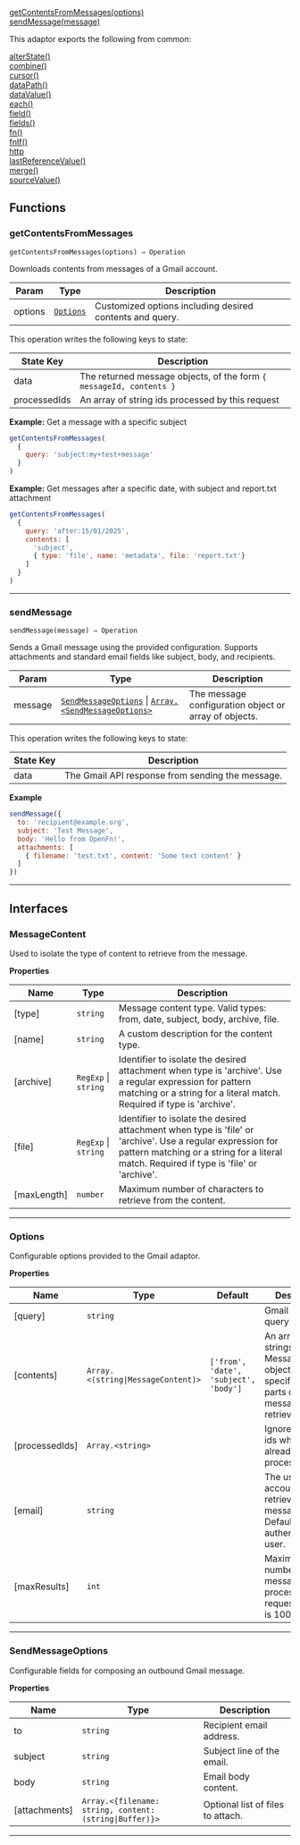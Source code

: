 <dl>
<dt>
    <a href="#getcontentsfrommessages">getContentsFromMessages(options)</a></dt>
<dt>
    <a href="#sendmessage">sendMessage(message)</a></dt>
</dl>


This adaptor exports the following from common:
<dl>
<dt>
    <a href="/adaptors/packages/common-docs#alterstate">alterState()</a>
</dt>
<dt>
    <a href="/adaptors/packages/common-docs#combine">combine()</a>
</dt>
<dt>
    <a href="/adaptors/packages/common-docs#cursor">cursor()</a>
</dt>
<dt>
    <a href="/adaptors/packages/common-docs#datapath">dataPath()</a>
</dt>
<dt>
    <a href="/adaptors/packages/common-docs#datavalue">dataValue()</a>
</dt>
<dt>
    <a href="/adaptors/packages/common-docs#each">each()</a>
</dt>
<dt>
    <a href="/adaptors/packages/common-docs#field">field()</a>
</dt>
<dt>
    <a href="/adaptors/packages/common-docs#fields">fields()</a>
</dt>
<dt>
    <a href="/adaptors/packages/common-docs#fn">fn()</a>
</dt>
<dt>
    <a href="/adaptors/packages/common-docs#fnif">fnIf()</a>
</dt>
<dt>
    <a href="/adaptors/packages/common-docs#http">http</a>
</dt>
<dt>
    <a href="/adaptors/packages/common-docs#lastreferencevalue">lastReferenceValue()</a>
</dt>
<dt>
    <a href="/adaptors/packages/common-docs#merge">merge()</a>
</dt>
<dt>
    <a href="/adaptors/packages/common-docs#sourcevalue">sourceValue()</a>
</dt></dl>

## Functions
### getContentsFromMessages

<p><code>getContentsFromMessages(options) ⇒ Operation</code></p>

Downloads contents from messages of a Gmail account.


| Param | Type | Description |
| --- | --- | --- |
| options | [<code>Options</code>](#options) | Customized options including desired contents and query. |

This operation writes the following keys to state:

| State Key | Description |
| --- | --- |
| data | The returned message objects, of the form `{ messageId, contents } ` |
| processedIds | An array of string ids processed by this request |
**Example:** Get a message with a specific subject
```js
getContentsFromMessages(
  {
    query: 'subject:my+test+message'
  }
)
```
**Example:** Get messages after a specific date, with subject and report.txt attachment
```js
getContentsFromMessages(
  {
    query: 'after:15/01/2025',
    contents: [
      'subject',
      { type: 'file', name: 'metadata', file: 'report.txt'}
    ]
  }
)
```

* * *

### sendMessage

<p><code>sendMessage(message) ⇒ Operation</code></p>

Sends a Gmail message using the provided configuration.
Supports attachments and standard email fields like subject, body, and recipients.


| Param | Type | Description |
| --- | --- | --- |
| message | [<code>SendMessageOptions</code>](#sendmessageoptions) \| [<code>Array.&lt;SendMessageOptions&gt;</code>](#sendmessageoptions) | The message configuration object or array of objects. |

This operation writes the following keys to state:

| State Key | Description |
| --- | --- |
| data | The Gmail API response from sending the message. |
**Example**
```js
sendMessage({
  to: 'recipient@example.org',
  subject: 'Test Message',
  body: 'Hello from OpenFn!',
  attachments: [
    { filename: 'test.txt', content: 'Some text content' }
  ]
})
```

* * *


##  Interfaces

### MessageContent

Used to isolate the type of content to retrieve from the message.

**Properties**

| Name | Type | Description |
| --- | --- | --- |
| [type] | <code>string</code> | Message content type. Valid types: from, date, subject, body, archive, file. |
| [name] | <code>string</code> | A custom description for the content type. |
| [archive] | <code>RegExp</code> \| <code>string</code> | Identifier to isolate the desired attachment when type is 'archive'.   Use a regular expression for pattern matching or a string for a literal match. Required if type is 'archive'. |
| [file] | <code>RegExp</code> \| <code>string</code> | Identifier to isolate the desired attachment when type is 'file' or 'archive'.   Use a regular expression for pattern matching or a string for a literal match. Required if type is 'file' or 'archive'. |
| [maxLength] | <code>number</code> | Maximum number of characters to retrieve from the content. |


* * *

### Options

Configurable options provided to the Gmail adaptor.

**Properties**

| Name | Type | Default | Description |
| --- | --- | --- | --- |
| [query] | <code>string</code> |  | Gmail search query string. |
| [contents] | <code>Array.&lt;(string\|MessageContent)&gt;</code> | <code>[&#x27;from&#x27;, &#x27;date&#x27;, &#x27;subject&#x27;, &#x27;body&#x27;]</code> | An array of strings or MessageContent objects used to specify which parts of the message to retrieve. |
| [processedIds] | <code>Array.&lt;string&gt;</code> |  | Ignore message ids which have already been processed. |
| [email] | <code>string</code> |  | The user account to retrieve messages from. Defaults to the authenticated user. |
| [maxResults] | <code>int</code> |  | Maximum number of messages to process per request. Default is 1000. |


* * *

### SendMessageOptions

Configurable fields for composing an outbound Gmail message.

**Properties**

| Name | Type | Description |
| --- | --- | --- |
| to | <code>string</code> | Recipient email address. |
| subject | <code>string</code> | Subject line of the email. |
| body | <code>string</code> | Email body content. |
| [attachments] | <code>Array.&lt;{filename: string, content: (string\|Buffer)}&gt;</code> | Optional list of files to attach. |


* * *

